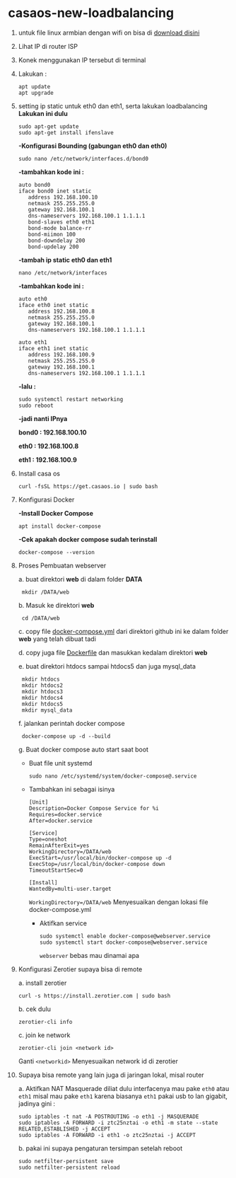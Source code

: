 # casaos-new-loadbalancing

1. untuk file linux armbian dengan wifi on bisa di [download disini](https://www.mediafire.com/file/2ywqxi302gzrp2i/Armbian_21.08.1_Amlogic-GXL_bullseye_current_5.10.60.img.xz/file)
2. Lihat IP di router ISP
3. Konek menggunakan IP tersebut di terminal
4. Lakukan :

       apt update
       apt upgrade
5. setting ip static untuk eth0 dan eth1, serta lakukan loadbalancing
   __Lakukan ini dulu__

       sudo apt-get update
       sudo apt-get install ifenslave


   __-Konfigurasi Bounding (gabungan eth0 dan eth0)__
   
       sudo nano /etc/network/interfaces.d/bond0
   
     __-tambahkan kode ini :__

       auto bond0
       iface bond0 inet static
          address 192.168.100.10
          netmask 255.255.255.0
          gateway 192.168.100.1
          dns-nameservers 192.168.100.1 1.1.1.1
          bond-slaves eth0 eth1
          bond-mode balance-rr
          bond-miimon 100
          bond-downdelay 200
          bond-updelay 200


     __-tambah ip static eth0 dan eth1__

       nano /etc/network/interfaces
   
     __-tambahkan kode ini :__
   
       auto eth0
       iface eth0 inet static
          address 192.168.100.8
          netmask 255.255.255.0
          gateway 192.168.100.1
          dns-nameservers 192.168.100.1 1.1.1.1
   
       auto eth1
       iface eth1 inet static
          address 192.168.100.9
          netmask 255.255.255.0
          gateway 192.168.100.1
          dns-nameservers 192.168.100.1 1.1.1.1
   
      __-lalu :__

       sudo systemctl restart networking
       sudo reboot

     __-jadi nanti IPnya__

   **bond0 : 192.168.100.10**
   
   **eth0 : 192.168.100.8**
   
   **eth1 : 192.168.100.9**


6. Install casa os
   
       curl -fsSL https://get.casaos.io | sudo bash
7. Konfigurasi Docker
   
   **-Install Docker Compose**

       apt install docker-compose
   **-Cek apakah docker compose sudah terinstall**

       docker-compose --version
8. Proses Pembuatan webserver
    
    a. buat direktori **web** di dalam folder **DATA**

        mkdir /DATA/web
    b. Masuk ke direktori **web**

        cd /DATA/web
    c. copy file [docker-compose.yml](https://github.com/destiowahyu/casaos-new-loadbalancing/blob/main/docker-compose.yml) dari direktori github ini ke dalam folder **web** yang telah dibuat tadi

    d. copy juga file [Dockerfile](https://github.com/destiowahyu/casaos-new-loadbalancing/blob/main/Dockerfile) dan masukkan kedalam direktori **web**

    e. buat direktori htdocs sampai htdocs5 dan juga mysql_data

        mkdir htdocs
        mkdir htdocs2
        mkdir htdocs3
        mkdir htdocs4
        mkdir htdocs5
        mkdir mysql_data

    f. jalankan perintah docker compose

        docker-compose up -d --build

    g. Buat docker compose auto start saat boot

    - Buat file unit systemd

          sudo nano /etc/systemd/system/docker-compose@.service
    - Tambahkan ini sebagai isinya

          [Unit]
          Description=Docker Compose Service for %i
          Requires=docker.service
          After=docker.service
              
          [Service]
          Type=oneshot
          RemainAfterExit=yes
          WorkingDirectory=/DATA/web
          ExecStart=/usr/local/bin/docker-compose up -d
          ExecStop=/usr/local/bin/docker-compose down
          TimeoutStartSec=0
              
          [Install]
          WantedBy=multi-user.target

       `WorkingDirectory=/DATA/web` Menyesuaikan dengan lokasi file docker-compose.yml

      - Aktifkan service

            sudo systemctl enable docker-compose@webserver.service
            sudo systemctl start docker-compose@webserver.service

          `webserver` bebas mau dinamai apa

9. Konfigurasi Zerotier supaya bisa di remote
    
    a. install zerotier

       curl -s https://install.zerotier.com | sudo bash
   b. cek dulu
   
       zerotier-cli info
   c. join ke network

       zerotier-cli join <network id>
   Ganti `<networkid>` Menyesuaikan network id di zerotier
11. Supaya bisa remote yang lain juga di jaringan lokal, misal router
    
    a. Aktifkan NAT Masquerade
    diliat dulu interfacenya mau pake `eth0` atau `eth1`
    misal mau pake `eth1` karena biasanya `eth1` pakai usb to lan gigabit, jadinya gini :

        sudo iptables -t nat -A POSTROUTING -o eth1 -j MASQUERADE
        sudo iptables -A FORWARD -i ztc25nztai -o eth1 -m state --state RELATED,ESTABLISHED -j ACCEPT
        sudo iptables -A FORWARD -i eth1 -o ztc25nztai -j ACCEPT

    b. pakai ini supaya pengaturan tersimpan setelah reboot

        sudo netfilter-persistent save
        sudo netfilter-persistent reload



    
    


   


   
